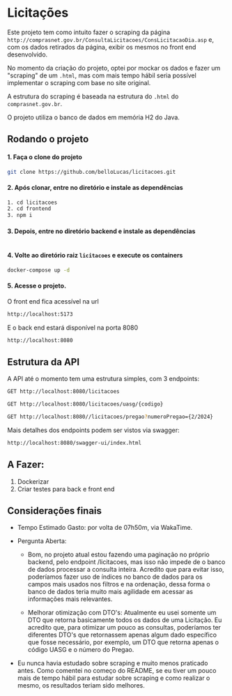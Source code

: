 # Licitações

Este projeto tem como intuito fazer o scraping da página `http://comprasnet.gov.br/ConsultaLicitacoes/ConsLicitacaoDia.asp` e, com os dados retirados da página, exibir os mesmos no front end desenvolvido.

No momento da criação do projeto, optei por mockar os dados e fazer um "scraping" de um `.html`, mas com mais tempo hábil seria possível implementar o scraping com base no site original.

A estrutura do scraping é baseada na estrutura do `.html` do `comprasnet.gov.br`.

O projeto utiliza o banco de dados em memória H2 do Java.

## Rodando o projeto

#### 1. Faça o clone do projeto

```bash
git clone https://github.com/belloLucas/licitacoes.git
```

#### 2. Após clonar, entre no diretório e instale as dependências

```bash
1. cd licitacoes
2. cd frontend
3. npm i
```

#### 3. Depois, entre no diretório backend e instale as dependências

```bash

```

#### 4. Volte ao diretório raiz `licitacoes` e execute os containers

```bash
docker-compose up -d
```

#### 5. Acesse o projeto.

O front end fica acessível na url

```bash
http://localhost:5173
```

E o back end estará disponível na porta 8080

```bash
http://localhost:8080
```

## Estrutura da API

A API até o momento tem uma estrutura simples, com 3 endpoints:

```bash
GET http://localhost:8080/licitacoes
```

```bash
GET http://localhost:8080/licitacoes/uasg/{codigo}
```

```bash
GET http://localhost:8080//licitacoes/pregao?numeroPregao={2/2024}
```

Mais detalhes dos endpoints podem ser vistos via swagger:

```bash
http://localhost:8080/swagger-ui/index.html
```

## A Fazer:

1. Dockerizar
2. Criar testes para back e front end

## Considerações finais

- Tempo Estimado Gasto: por volta de 07h50m, via WakaTime.
- Pergunta Aberta:

  - Bom, no projeto atual estou fazendo uma paginação no próprio backend, pelo endpoint /licitacoes, mas isso não impede de o banco de dados processar a consulta inteira. Acredito que para evitar isso, poderíamos fazer uso de índices no banco de dados para os campos mais usados nos filtros e na ordenação, dessa forma o banco de dados teria muito mais agilidade em acessar as informações mais relevantes.

  - Melhorar otimização com DTO's: Atualmente eu usei somente um DTO que retorna basicamente todos os dados de uma Licitação. Eu acredito que, para otimizar um pouco as consultas, poderíamos ter diferentes DTO's que retornassem apenas algum dado específico que fosse necessário, por exemplo, um DTO que retorna apenas o código UASG e o número do Pregao.

- Eu nunca havia estudado sobre scraping e muito menos praticado antes. Como comentei no começo do README, se eu tiver um pouco mais de tempo hábil para estudar sobre scraping e como realizar o mesmo, os resultados teriam sido melhores.
